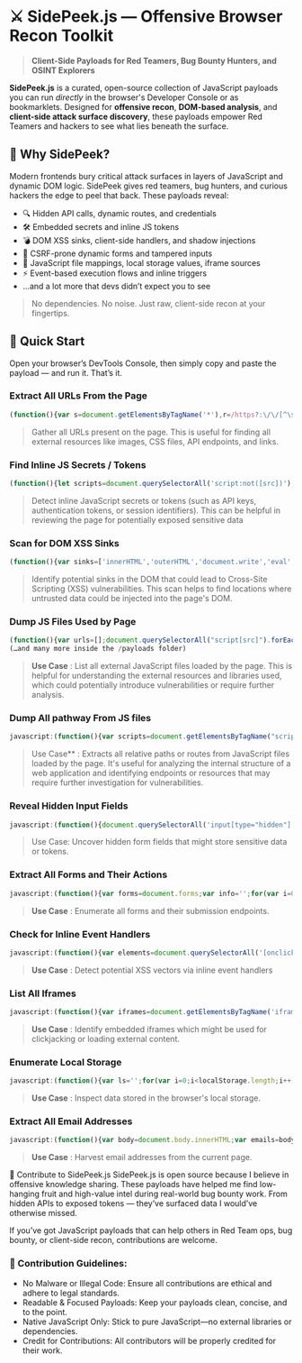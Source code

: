 # ⚔️ SidePeek.js — Offensive Browser Recon Toolkit

> **Client-Side Payloads for Red Teamers, Bug Bounty Hunters, and OSINT Explorers**

**SidePeek.js** is a curated, open-source collection of JavaScript payloads you can run *directly* in the browser's Developer Console or as bookmarklets. Designed for **offensive recon**, **DOM-based analysis**, and **client-side attack surface discovery**, these payloads empower Red Teamers and hackers to see what lies beneath the surface.

## 🧠 Why SidePeek?

Modern frontends bury critical attack surfaces in layers of JavaScript and dynamic DOM logic. SidePeek gives red teamers, bug hunters, and curious hackers the edge to peel that back. These payloads reveal:

- 🔍 Hidden API calls, dynamic routes, and credentials
- 🛠️ Embedded secrets and inline JS tokens
- 💣 DOM XSS sinks, client-side handlers, and shadow injections
- 🧪 CSRF-prone dynamic forms and tampered inputs
- 🧬 JavaScript file mappings, local storage values, iframe sources
- ⚡ Event-based execution flows and inline triggers
- ...and a lot more that devs didn’t expect you to see

> No dependencies. No noise. Just raw, client-side recon at your fingertips.

## 🧪 Quick Start

Open your browser’s DevTools Console, then simply copy and paste the payload — and run it. That’s it.

### Extract All URLs From the Page
```javascript
(function(){var s=document.getElementsByTagName('*'),r=/https?:\/\/[^\s"'<>]+/g,matches=new Set();for(let i=0;i<s.length;i++){let el=s[i].outerHTML.match(r);if(el)el.forEach(url=>matches.add(url))}document.write(Array.from(matches).join('<br>'));})();
```
> Gather all URLs present on the page. This is useful for finding all external resources like images, CSS files, API endpoints, and links.

### Find Inline JS Secrets / Tokens
```javascript
(function(){let scripts=document.querySelectorAll('script:not([src])');let regex=/([A-Z0-9_]{8,}) ?[:=] ?[\'\"\`](.*?)['\"\`]/gi;let found=new Set();scripts.forEach(s=>{let matches=s.innerText.matchAll(regex);for(const m of matches)found.add(m[0]);});document.write([...found].join('<br>'));})();
````
> Detect inline JavaScript secrets or tokens (such as API keys, authentication tokens, or session identifiers). This can be helpful in reviewing the page for potentially exposed sensitive data

### Scan for DOM XSS Sinks
```javascript
(function(){var sinks=['innerHTML','outerHTML','document.write','eval','setTimeout','setInterval'];var found=[];document.querySelectorAll('script').forEach(s=>{sinks.forEach(k=>{if(s.innerText.includes(k))found.push(k)})});alert("Potential Sinks:\n"+[...new Set(found)].join("\n"));})();
````
> Identify potential sinks in the DOM that could lead to Cross-Site Scripting (XSS) vulnerabilities. This scan helps to find locations where untrusted data could be injected into the page's DOM.

### Dump JS Files Used by Page
```javascript
(function(){var urls=[];document.querySelectorAll("script[src]").forEach(s=>{urls.push(s.src)});document.write(urls.join("<br>"));})();
(…and many more inside the /payloads folder)
````
> **Use Case** : List all external JavaScript files loaded by the page. This is helpful for understanding the external resources and libraries used, which could potentially introduce vulnerabilities or require further analysis.


### Dump All pathway From JS files
```js
javascript:(function(){var scripts=document.getElementsByTagName("script"),regex=/(?<=(\"|\'|\`))\/[a-zA-Z0-9_?&=\/\-\#\.]*(?=(\"|\'|\`))/g;const results=new Set;for(var i=0;i<scripts.length;i++){var t=scripts[i].src;""!=t&&fetch(t).then(function(t){return t.text()}).then(function(t){var e=t.matchAll(regex);for(let r of e)results.add(r[0])}).catch(function(t){console.log("An error occurred: ",t)})}var pageContent=document.documentElement.outerHTML,matches=pageContent.matchAll(regex);for(const match of matches)results.add(match[0]);function writeResults(){results.forEach(function(t){document.write(t+"<br>")})}setTimeout(writeResults,3e3);})();
````
> Use Case** : Extracts all relative paths or routes from JavaScript files loaded by the page. It's useful for analyzing the internal structure of a web application and identifying endpoints or resources that may require further investigation for vulnerabilities.
### Reveal Hidden Input Fields
```js
javascript:(function(){document.querySelectorAll('input[type="hidden"]').forEach(el => { el.type = 'text'; el.style.border = '2px solid red'; });})();
```
> Use Case: Uncover hidden form fields that might store sensitive data or tokens.

### Extract All Forms and Their Actions
````js
javascript:(function(){var forms=document.forms;var info='';for(var i=0;i<forms.length;i++){info+='Form '+(i+1)+': '+forms[i].action+'\n';}alert(info);})();
````
> **Use Case** : Enumerate all forms and their submission endpoints.

### Check for Inline Event Handlers
````js
javascript:(function(){var elements=document.querySelectorAll('[onclick],[onmouseover],[onload]');alert('Elements with inline event handlers: '+elements.length);})();
````
> **Use Case** : Detect potential XSS vectors via inline event handlers


### List All Iframes
````js
javascript:(function(){var iframes=document.getElementsByTagName('iframe');var srcs=[];for(var i=0;i<iframes.length;i++){srcs.push(iframes[i].src);}alert(srcs.join('\n'));})();
````
> **Use Case** : Identify embedded iframes which might be used for clickjacking or loading external content.


### Enumerate Local Storage

````js
javascript:(function(){var ls='';for(var i=0;i<localStorage.length;i++){ls+=localStorage.key(i)+': '+localStorage.getItem(localStorage.key(i))+'\n';}alert(ls);})();
````
> **Use Case** : Inspect data stored in the browser's local storage. 

### Extract All Email Addresses
````js
javascript:(function(){var body=document.body.innerHTML;var emails=body.match(/[a-zA-Z0-9._%+-]+@[a-zA-Z0-9.-]+\.[a-z]{2,}/g);alert(emails?emails.join('\n'):'No emails found.');})();
````
> **Use Case** : Harvest email addresses from the current page.

🤝 Contribute to SidePeek.js
SidePeek.js is open source because I believe in offensive knowledge sharing. These payloads have helped me find low-hanging fruit and high-value intel during real-world bug bounty work. From hidden APIs to exposed tokens — they’ve surfaced data I would’ve otherwise missed.

If you’ve got JavaScript payloads that can help others in Red Team ops, bug bounty, or client-side recon, contributions are welcome.

### 📜 Contribution Guidelines:
- No Malware or Illegal Code: Ensure all contributions are ethical and adhere to legal standards.
- Readable & Focused Payloads: Keep your payloads clean, concise, and to the point.
- Native JavaScript Only: Stick to pure JavaScript—no external libraries or dependencies.
- Credit for Contributions: All contributors will be properly credited for their work.
